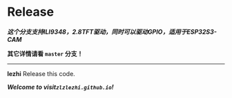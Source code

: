 # Release
***这个分支支持ILI9348，2.8TFT驱动，同时可以驱动GPIO，适用于ESP32S3-CAM***

__其它详情请看 `master` 分支！__

---

__lezhi__ Release this code.

*___Welcome to visit`zlzlezhi.github.io`!___*